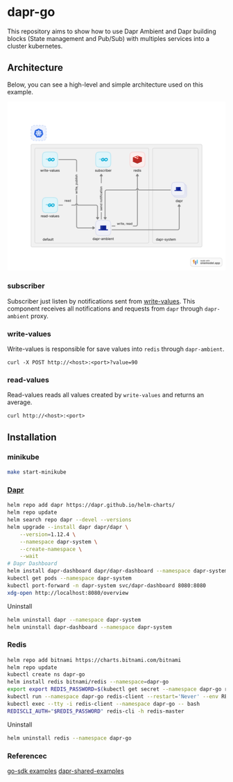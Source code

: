 # dapr-go

This repository aims to show how to use Dapr Ambient and Dapr building blocks (State management and Pub/Sub) with multiples services into a cluster kubernetes.

## Architecture
Below, you can see a high-level and simple architecture used on this example.

![architecture](./docs/img/architecture.png)

### subscriber

Subscriber just listen by notifications sent from [write-values](#write-values). This component receives all notifications and requests from `dapr` through `dapr-ambient` proxy.

### write-values

Write-values is responsible for save values into `redis` through `dapr-ambient`.

```
curl -X POST http://<host>:<port>?value=90
```

### read-values

Read-values reads all values created by `write-values` and returns an average.

```
curl http://<host>:<port>
```

## Installation

### minikube

```bash
make start-minikube
```

### [Dapr](https://docs.dapr.io/operations/hosting/kubernetes/kubernetes-deploy/) 
```bash
helm repo add dapr https://dapr.github.io/helm-charts/
helm repo update
helm search repo dapr --devel --versions
helm upgrade --install dapr dapr/dapr \
    --version=1.12.4 \
    --namespace dapr-system \
    --create-namespace \
    --wait
# Dapr Dashboard    
helm install dapr-dashboard dapr/dapr-dashboard --namespace dapr-system    
kubectl get pods --namespace dapr-system
kubectl port-forward -n dapr-system svc/dapr-dashboard 8080:8080
xdg-open http://localhost:8080/overview
```

Uninstall
```bash
helm uninstall dapr --namespace dapr-system
helm uninstall dapr-dashboard --namespace dapr-system   
```

### Redis

```bash
helm repo add bitnami https://charts.bitnami.com/bitnami
helm repo update
kubectl create ns dapr-go
helm install redis bitnami/redis --namespace=dapr-go
export export REDIS_PASSWORD=$(kubectl get secret --namespace dapr-go redis -o jsonpath="{.data.redis-password}" | base64 -d)
kubectl run --namespace dapr-go redis-client --restart='Never' --env REDIS_PASSWORD=$REDIS_PASSWORD  --image docker.io/bitnami/redis:7.2.4-debian-11-r3 --command -- sleep infinity
kubectl exec --tty -i redis-client --namespace dapr-go -- bash
REDISCLI_AUTH="$REDIS_PASSWORD" redis-cli -h redis-master

```

Uninstall
```bash
helm uninstall redis --namespace dapr-go
```

### Referencec

[go-sdk examples](https://github.com/dapr/go-sdk/tree/main/examples/pubsub)
[dapr-shared-examples](https://github.com/salaboy/dapr-shared-examples)